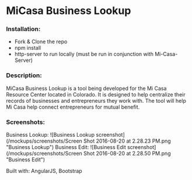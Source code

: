 # MiCasa Business Lookup

### Installation:

* Fork & Clone the repo
* npm install
* http-server to run locally (must be run in conjunction with Mi-Casa-Server)

### Description:

MiCasa Business Lookup is a tool being developed for the Mi Casa Resource Center located in Colorado. It is designed to help centralize their records of businesses and entrepreneurs they work with.
The tool will help Mi Casa help connect entrepreneurs for mutual benefit.

### Screenshots: 

Business Lookup:
![Business Lookup screenshot](/mockups/screenshots/Screen Shot 2016-08-20 at 2.28.23 PM.png "Business Lookup")
Business Edit:
![Business Edit screenshot](/mockups/screenshots/Screen Shot 2016-08-20 at 2.28.50 PM.png "Business Edit")

Built with:
AngularJS,
Bootstrap
